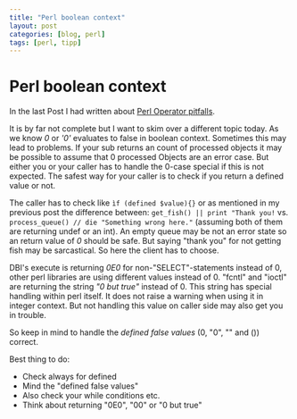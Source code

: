 ```yaml
---
title: "Perl boolean context"
layout: post
categories: [blog, perl]
tags: [perl, tipp]
---
```


# Perl boolean context

In the last Post I had written about [Perl Operator pitfalls](http://toke.de/blog/perl/2012/10/29/perl-op-pitfall/).

It is by far not complete but I want to skim over a different topic today.
As we know *0* or *'0'* evaluates to false in boolean context.
Sometimes this may lead to problems. If your sub returns an count of processed objects
it may be possible to assume that 0 processed Objects are an error case. But either
you or your caller has to handle the 0-case special if this is not expected. The safest
way for your caller is to check if you return a defined value or not.

The caller has to check like `ìf (defined $value){}` or as mentioned in my previous post
the difference between: `get_fish() || print "Thank you!` vs. `process_queue() // die "Something wrong here."`
(assuming both of them are returning undef or an int).
An empty queue may be not an error state so an return value of *0* should be safe. But
saying "thank you" for not getting fish may be sarcastical. So here the client has to
choose.

DBI's execute is returning *0E0* for non-"SELECT"-statements instead of 0, other perl libraries
are using different values instead of 0. "fcntl" and "ioctl" are returning the string
*"0 but true"* instead of 0. This string has special handling within perl itself. It does
not raise a warning when using it in integer context. But not handling this value on caller side
may also get you in trouble.

So keep in mind to handle the *defined false values* (0, "0", "" and ()) correct.

Best thing to do:

 * Check always for defined
 * Mind the "defined false values"
 * Also check your while conditions etc.
 * Think about returning "0E0", "00" or "0 but true"


